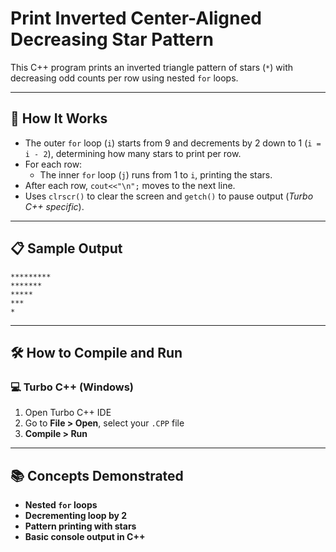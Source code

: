 # Print Inverted Center-Aligned Decreasing Star Pattern

This C++ program prints an inverted triangle pattern of stars (`*`) with decreasing odd counts per row using nested `for` loops.

---

## 🚀 How It Works

- The outer `for` loop (`i`) starts from 9 and decrements by 2 down to 1 (`i = i - 2`), determining how many stars to print per row.
- For each row:
  - The inner `for` loop (`j`) runs from 1 to `i`, printing the stars.
- After each row, `cout<<"\n";` moves to the next line.
- Uses `clrscr()` to clear the screen and `getch()` to pause output (*Turbo C++ specific*).

---

## 📋 Sample Output

```
*********
*******
*****
***
*
```

---

## 🛠️ How to Compile and Run

### 💻 Turbo C++ (Windows)

1. Open Turbo C++ IDE  
2. Go to **File > Open**, select your `.CPP` file  
3. **Compile > Run**

---

## 📚 Concepts Demonstrated
- **Nested `for` loops**
- **Decrementing loop by 2**
- **Pattern printing with stars**
- **Basic console output in C++**
